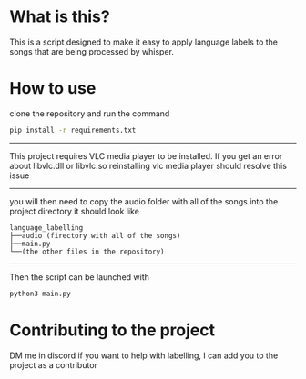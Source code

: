 # What is this?
This is a script designed to make it easy to apply language labels to the songs that are being processed by whisper.

# How to use
clone the repository and run the command
``` bash
pip install -r requirements.txt
```
---

This project requires VLC media player to be installed. If you get an error about libvlc.dll or libvlc.so reinstalling vlc media player should resolve this issue

---

you will then need to copy the audio folder with all of the songs into the project directory it should look like
```
language_labelling
├──audio (firectory with all of the songs)
├──main.py
└──(the other files in the repository)
```
---

Then the script can be launched with
```bash
python3 main.py
```

# Contributing to the project
DM me in discord if you want to help with labelling, I can add you to the project as a contributor


